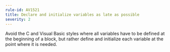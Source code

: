 ```yaml
---
rule-id: AV1521
title: Declare and initialize variables as late as possible
severity: 2
---
```

Avoid the C and Visual Basic styles where all variables have to be defined at the beginning of a block, but rather define and initialize each variable at the point where it is needed.
